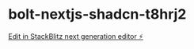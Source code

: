 # bolt-nextjs-shadcn-t8hrj2

[Edit in StackBlitz next generation editor ⚡️](https://stackblitz.com/~/github.com/svkeivan/bolt-nextjs-shadcn-t8hrj2)